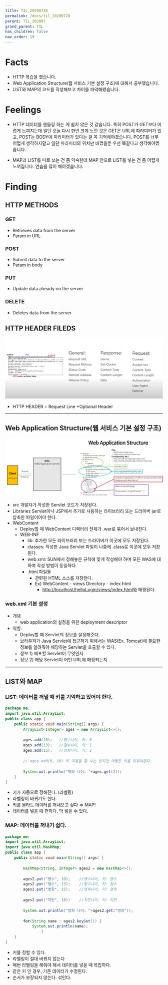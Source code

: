 ```yaml
---
title: TIL_20200728
permalink: /docs/til_20200728
parent: TIL_202007
grand_parent: TIL
has_children: false
nav_order: 19
---
```


# Facts

- HTTP 복습을 했습니다.
- Web Application Structure(웹 서비스 기본 설정 구조)에 대해서 공부했습니다.
- LIST와 MAP의 코드를 작성해보고 차이를 파악해봤습니다.

# Feelings

- HTTP 데이터를 핸들링 하는 게 쉽지 않은 것 같습니다. 특히 POST가 GET보다 어렵게 느껴지는데 일단 오늘 다시 한번 크게 느낀 것은 GET은 URL에 파라미터가 있고, POST는 BODY에 파라미터가 있다는 걸 꼭 기억해야겠습니다. POST를 너무 어렵게 생각하지말고 일단 파라미터의 위치만 바꼈을뿐 우선 똑같다고 생각해야겠습니다.

- MAP과 LIST를 따로 쓰는 건 좀 익숙한데 MAP 안으로 LIST를 넣는 건 좀 어렵게 느껴집니다. 연습을 많이 해야겠습니다.

# Finding

## HTTP METHODS

### GET

- Retrieves data from the server
- Param in URL

### POST

- Submit data to the server
- Param in body

### PUT

- Update data already on the server

### DELETE

- Deletes data from the server

## HTTP HEADER FILEDS

![](/assets/images/httpHeader.png)

- HTTP HEADER = Request Line +Optional Header

---

## Web Application Structure(웹 서비스 기본 설정 구조)

![](/assets/images/web-application-structure.png)

- src
  개발자가 작성한 Servlet 코드가 저장된다.
- Libraries
  Servlet이나 JSP에서 추가로 사용하는 라이브러리 또는 드라이버
  jar로 압축한 파일이어야 한다.
- WebContent
  - Deploy할 때 WebContent 디렉터리 전체가 .war로 묶어서 보내진다.
  - WEB-INF
    - lib:
      추가한 모든 라이브러리 또는 드라이버가 이곳에 모두 저장된다.
    - classes:
      작성한 Java Servlet 파일이 나중에 .class로 이곳에 모두 저장된다.
    - web.xml:
      SUN에서 정해놓은 규칙에 맞게 작성해야 하며 모든 WAS에 대하여 작성 방법이 동일하다.
    - .html 파일들
      - 관련된 HTML 소스를 저장한다.
      - Ex) WebContent - views Directory - index.html
        - [http://localhost/helloLogin/views/index.html와](http://localhost/helloLogin/views/index.html%EC%99%80) 매핑된다.

### web.xml 기본 설정

- 개념
  - web application의 설정을 위한 deployment descriptor
- 역할:
  - Deploy할 때 Servlet의 정보를 설정해준다.
  - 브라우저가 Java Servlet에 접근하기 위해서는 WAS(Ex. Tomcat)에 필요한 정보를 알려줘야 해당하는 Servlet을 호출할 수 있다.
  - 정보 1) 배포할 Servlet이 무엇인지
  - 정보 2) 해당 Servlet이 어떤 URL에 매핑되는지

---

## LIST와 MAP

### LIST: 데이터를 꺼낼 때 키를 기억하고 있어야 한다.

```java
package me;
import java.util.ArrayList;
public class app {
	public static void main(String[] args) {
		ArrayList<Integer> ages = new ArrayList<>();

		ages.add(10);	//영수나이, 키: 0
		ages.add(13);	//철수나이, 키: 1
		ages.add(15);	//영희나이, 키: 2

		// ages.add(0, 10) 키 지정을 할 수는 있지만 어떻든 키를 외워야한다.

		System.out.println("영희 나이: "+ages.get(2));
	}
}
```

- 키가 자동으로 정해진다. (라벨링)
- 라벨링이 바뀌기도 한다.
- 키를 몰라도 데이터를 꺼내오고 싶다 ⇒ MAP!
- 데이터를 넣을 때 편하다. 막 넣을 수 있다.

### MAP: 데이터를 꺼내기 쉽다.

```java
package me;
import java.util.ArrayList;
import java.util.HashMap;
public class app {
	public static void main(String[] args) {

		HashMap<String, Integer> ages2 = new HashMap<>();

		ages2.put("영수", 10);	//영수나이, 키: 영수
		ages2.put("철수", 13);	//철수나이, 키: 철수
		ages2.put("영희", 15);	//영희나이, 키: 영희

		ages2.put("지민", 18);	//지민나이, 키: 지민

		System.out.println("영희 나이: "+ages2.get("영희"));

		for(String name : ages2.keySet()) {
			System.out.println(name);
				}
	}
}
```

- 키를 정할 수 있다.
- 라벨링이 절대 바뀌지 않는다
- 매번 라벨링을 해줘야 해서 데이터를 넣을 때 복잡하다.
- 같은 키 인 경우, 기존 데이터가 수정된다.
- 순서가 보장되지 않는다. 섞인다.
